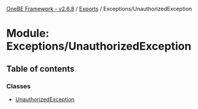 [OneBE Framework - v2.6.8](../README.md) / [Exports](../modules.md) / Exceptions/UnauthorizedException

# Module: Exceptions/UnauthorizedException

## Table of contents

### Classes

- [UnauthorizedException](../classes/Exceptions_UnauthorizedException.UnauthorizedException.md)
